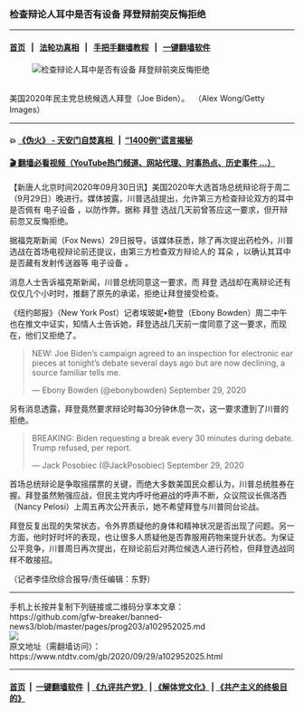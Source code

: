 ### 检查辩论人耳中是否有设备 拜登辩前突反悔拒绝
------------------------

#### [首页](https://github.com/gfw-breaker/banned-news3/blob/master/README.md) &nbsp;&nbsp;|&nbsp;&nbsp; [法轮功真相](https://github.com/begood0513/basic/blob/master/README.md)  &nbsp;&nbsp;|&nbsp;&nbsp; [手把手翻墙教程](https://github.com/gfw-breaker/guides/wiki)  &nbsp;&nbsp;|&nbsp;&nbsp; [一键翻墙软件](https://github.com/gfw-breaker/nogfw/blob/master/README.md)  



<div><div class="featured_image">
 <figure>
  <img alt="检查辩论人耳中是否有设备 拜登辩前突反悔拒绝" src="https://i.ntdtv.com/assets/uploads/2020/09/Untitled-47-800x450.jpg"/>
 </figure><br/>
 <span class="caption">
  美国2020年民主党总统候选人拜登（Joe Biden）。  （Alex Wong/Getty Images）
 </span>
</div>
</div><hr/>

#### 💥 [《伪火》 - 天安门自焚真相 ](http://158.247.195.190:10000/videos/blog/weihuo.html)&nbsp; |&nbsp; [“1400例”谎言揭秘  ](http://158.247.195.190:10000/videos/blog/jiexi1400.html)

#### [ 🎬  翻墙必看视频（YouTube热门频道、网站代理、时事热点、历史事件 ...）](https://github.com/gfw-breaker/links/blob/master/banned.md)

<div><div class="post_content" itemprop="articleBody">
 <p>
  【新唐人北京时间2020年09月30日讯】美国2020年大选首场总统辩论将于周二（9月29日）晚进行。媒体披露，川普选战提出，允许第三方检查辩论双方的耳中是否佩有
  <ok href="https://www.ntdtv.com/gb/电子设备.htm">
   电子设备
  </ok>
  ，以防作弊。据称
  <ok href="https://www.ntdtv.com/gb/拜登.htm">
   拜登
  </ok>
  选战几天前曾答应这一要求，但开辩前忽又反悔拒绝。
 </p>
 <p>
  据福克斯新闻（Fox News）29日报导，该媒体获悉，除了再次提出药检外，川普选战在首场电视辩论前还提议，由第三方检查双方辩论人的
  <ok href="https://www.ntdtv.com/gb/耳朵.htm">
   耳朵
  </ok>
  ，以确认其耳中是否藏有发射传送器等
  <ok href="https://www.ntdtv.com/gb/电子设备.htm">
   电子设备
  </ok>
  。
 </p>
 <p>
  消息人士告诉福克斯新闻，川普总统同意这一要求，而
  <ok href="https://www.ntdtv.com/gb/拜登.htm">
   拜登
  </ok>
  选战却在离辩论还有仅仅几个小时时，推翻了原先的承诺，拒绝让拜登接受检查。
 </p>
 <p>
  《纽约邮报》（New York Post）记者埃玻妮•鲍登（Ebony Bowden）周二中午也在推文中证实，知情人士告诉她，拜登选战几天前一度同意了这一要求，而现在，他们又拒绝了。
 </p>
 <blockquote class="twitter-tweet">
  <p dir="ltr" lang="en">
   NEW: Joe Biden’s campaign agreed to an inspection for electronic ear pieces at tonight’s debate several days ago but are now declining, a source familiar tells me.
  </p>
  <p>
   — Ebony Bowden (@ebonybowden)
   <ok href="https://twitter.com/ebonybowden/status/1310975414878248961?ref_src=twsrc%5Etfw">
    September 29, 2020
   </ok>
  </p>
 </blockquote>
 <p>
  <script async="" charset="utf-8" src="https://platform.twitter.com/widgets.js">
  </script>
 </p>
 <p>
  <p>
   另有消息透露，拜登竟然要求辩论时每30分钟休息一次，这一要求遭到了川普的拒绝。
  </p>
  <blockquote class="twitter-tweet">
   <p dir="ltr" lang="en">
    BREAKING: Biden requesting a break every 30 minutes during debate. Trump refused, per report.
   </p>
   <p>
    — Jack Posobiec (@JackPosobiec)
    <ok href="https://twitter.com/JackPosobiec/status/1310961052721582082?ref_src=twsrc%5Etfw">
     September 29, 2020
    </ok>
   </p>
  </blockquote>
  <p>
   <script async="" charset="utf-8" src="https://platform.twitter.com/widgets.js">
   </script>
  </p>
  <p>
   <p>
    首场总统辩论是争取摇摆票的关键，而绝大多数美国民众都认为，川普总统胜券在握。拜登虽然勉强应战，但民主党内呼吁他避战的呼声不断，众议院议长佩洛西（Nancy Pelosi）上周五再次公开表示，她不希望拜登与川普同台论战。
   </p>
   <p>
    拜登反复出现的失常状态，令外界质疑他的身体和精神状况是否出现了问题。另一方面，他时好时坏的表现，也让很多人质疑他是否靠服用药物来提升状态。为保证公平竞争，川普周日再次提出，在辩论前后对两位候选人进行药检，但拜登选战同样不敢接招。
   </p>
   <p>
    （记者李佳欣综合报导/责任编辑：东野）
   </p>
   <div class="single_ad">
   </div>
  </p>
 </p>
</div>
</div>
<hr/>
手机上长按并复制下列链接或二维码分享本文章：<br/>
https://github.com/gfw-breaker/banned-news3/blob/master/pages/prog203/a102952025.md <br/>
<a href='https://github.com/gfw-breaker/banned-news3/blob/master/pages/prog203/a102952025.md'><img src='https://github.com/gfw-breaker/banned-news3/blob/master/pages/prog203/a102952025.md.png'/></a> <br/>
原文地址（需翻墙访问）：https://www.ntdtv.com/gb/2020/09/29/a102952025.html


------------------------
#### [首页](https://github.com/gfw-breaker/banned-news3/blob/master/README.md) &nbsp;|&nbsp; [一键翻墙软件](https://github.com/gfw-breaker/nogfw/blob/master/README.md) &nbsp;| [《九评共产党》](https://github.com/gfw-breaker/9ping.md/blob/master/README.md#九评之一评共产党是什么) | [《解体党文化》](https://github.com/gfw-breaker/jtdwh.md/blob/master/README.md) | [《共产主义的终极目的》](https://github.com/gfw-breaker/gczydzjmd.md/blob/master/README.md)


<img src='http://gfw-breaker.win/banned-news3/pages/prog203/a102952025.md' width='0px' height='0px'/>